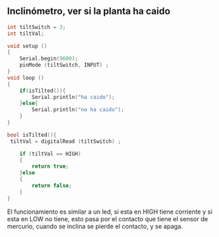 ## Inclinómetro, ver si la planta ha caido


```cpp
int tiltSwitch = 3; 
int tiltVal; 

void setup ()
{
	Serial.begin(9600);
	pinMode (tiltSwitch, INPUT) ;
}
void loop ()
{
	if(isTilted()){
		Serial.println("ha caido");
	}else{
		Serial.println("no ha caido");
	}
}		

bool isTilted(){
 tiltVal = digitalRead (tiltSwitch) ;

	if (tiltVal == HIGH)
	{
		return true;
	}else
	{
		return false;
	}  
}
```

El funcionamiento es similar a un led, si esta en HIGH tiene corriente y si esta en LOW no tiene,
esto pasa por el contacto que tiene el sensor de mercurio, cuando se inclina se pierde el contacto,
y se apaga.